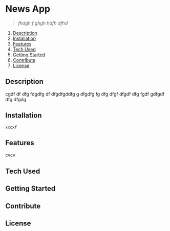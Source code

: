 # **News App**

> *fhdgh f ghgh  hdfh dfhd*


1. [Description](#description)
2. [Installation](#installation)
3. [Features](#features)
4. [Tech Used](#tech-used)
5. [Getting Started](#getting-started)
6. [Contribute](#contribute)
7. [License](#license)


## Description
cgdf df dfg fdgdfg df dfgdfgddfg g dfgdfg fg dfg dfgf dfgdf dfg fgdf gdfgdf dfg dfgdg

## Installation
```
xxcxf
```

## Features
cvcv

## Tech Used


## Getting Started


## Contribute


## License

